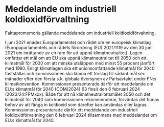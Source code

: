 # Meddelande om industriell koldioxidförvaltning

Faktapromemoria gällande meddelande om industriell koldioxidförvaltning.

I juni 2021 enades Europarlamentet och rådet om en europeisk klimatlag (Europaparlamentets och rådets förordning (EU) 2021/1119 av den 30 juni 2021 om inrättande av en ram för att uppnå klimatneutralitet). Lagen omfattar ett mål om att EU ska uppnå klimatneutralitet till 2050 och ett klimatmål för 2030 om att minska utsläppen med minst 55 procent jämfört med 1990\. Enligt klimatlagen ska ett unionsomfattande klimatmål för 2040 fastställas och kommissionen ska lämna ett förslag till sådant mål sex månader efter den första s.k. globala översynen av Parisavtalet under FN:s klimatkonvention. Kommissionen presenterade därför ett meddelande om EU:s klimatmål för 2040 (COM(2024\) 63 final) den 6 februari 2024 (2023/24:FPMxxx). Både för att nå klimatneutralitetsmålet 2050 och det klimatmål för 2040 som kommissionen rekommenderar, förväntas det finnas behov av att fånga in koldioxid som därefter kan användas eller lagras. Kommissionen presenterade därför ett meddelande om industriell koldioxidförvaltning den 6 februari 2024 tillsammans med meddelandet om EU:s klimatmål för 2040\.
